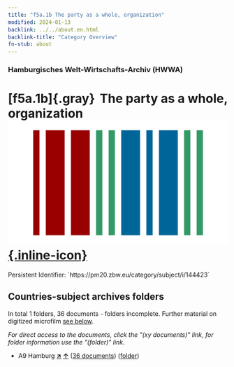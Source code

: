 ```yaml
---
title: "f5a.1b The party as a whole, organization"
modified: 2024-01-13
backlink: ../../about.en.html
backlink-title: "Category Overview"
fn-stub: about
---
```


### Hamburgisches Welt-Wirtschafts-Archiv (HWWA)

# [f5a.1b]{.gray}&#8201; The party as a whole, organization &#160; [![Wikidata](/images/Wikidata-logo.svg "Wikidata"){.inline-icon}](http://www.wikidata.org/entity/Q104699656)

<div class="hint">Persistent Identifier: `https://pm20.zbw.eu/category/subject/i/144423`</div>







## Countries-subject archives folders







In total 1 folders, 36 documents - folders incomplete. Further material on digitized microfilm [see below](#filmsections).

_For direct access to the documents, click the "(xy documents)" link, for folder information use the "(folder)" link._


- A9 Hamburg [**&nearr;**](../../../geo/i/140905/about.en.html "Hamburg (all folders)") [**&uarr;**](../../../geo/about.en.html#A9 "Country category system") (<a href="https://pm20.zbw.eu/iiifview/folder/sh/140905,144423" title="about: Hamburg : The party as a whole, organization" target="_blank">36 documents</a>) ([folder](../../../../folder/sh/1409xx/140905/1444xx/144423/about.en.html))



<a id="filmsections" />














